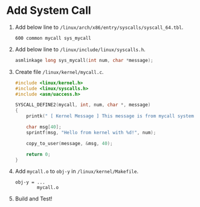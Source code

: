 # Add System Call

1. Add below line to `/linux/arch/x86/entry/syscalls/syscall_64.tbl`.
    ```
    600 common mycall sys_mycall
    ```
2. Add below line to `/linux/include/linux/syscalls.h`.
    ```c
    asmlinkage long sys_mycall(int num, char *message);
    ```
3. Create file `/linux/kernel/mycall.c`.
    ```c
    #include <linux/kernel.h>
    #include <linux/syscalls.h>
    #include <asm/uaccess.h>

    SYSCALL_DEFINE2(mycall, int, num, char *, message)
    {
        printk(" [ Kernel Message ] This message is from mycall system call with num=%d from user!\n", num);

        char msg[40];
        sprintf(msg, "Hello from kernel with %d!", num);

        copy_to_user(message, &msg, 40);

        return 0;
    }
    ```
4. Add `mycall.o` to `obj-y` in `/linux/kernel/Makefile`.
    ```
    obj-y = ...
            mycall.o
    ```
5. Build and Test!